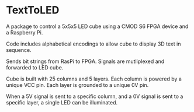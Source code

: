 # TextToLED

A package to control a 5x5x5 LED cube using a CMOD S6 FPGA device and a Raspberry Pi.

Code includes alphabetical encodings to allow cube to display 3D text in sequence.

Sends bit strings from RasPi to FPGA. Signals are mutliplexed and forwarded to LED cube.

Cube is built with 25 columns and 5 layers. Each column is powered by a unique VCC pin. Each layer is grounded to a unique 0V pin.

When a 5V signal is sent to a specific column, and a 0V signal is sent to a specific layer, a single LED can be illuminated.
